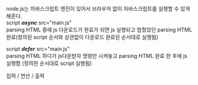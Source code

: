 node.js는 자바스크립트 엔진이 있어서 브라우저 없이 자바스크립트를 실행할 수 있게 해준다.  
script **_async_** src="main.js"  
parsing HTML 중에 js 다운로드가 완료가 되면 js 실행되고 멈췄었던 parsing HTML 완료(정의된 script 순서와 상관없이 다운로드 완료된 순서대로 실행됨)

script **_defer_** src="main.js"  
parsing HTML 하다가 js다운받자 명령만 시켜놓고 parsing HTML 완료 한 후에 js 실행함 (정의한 순서대로 script 실행됨)

입력 / 연산 / 출력
